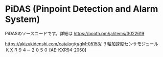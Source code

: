 # PiDAS (Pinpoint Detection and Alarm System)
PiDASのソースコードです。詳細は https://booth.pm/ja/items/3022619

https://akizukidenshi.com/catalog/g/gM-05153/
３軸加速度センサモジュール　ＫＸＲ９４－２０５０
[AE-KXR94-2050]
